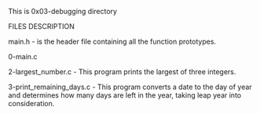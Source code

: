 This is 0x03-debugging directory

FILES			DESCRIPTION

main.h - is the header file containing all the function prototypes.

0-main.c

2-largest_number.c - This program prints the largest of three integers.

3-print_remaining_days.c - This program converts a date to the day of year and determines how many days are left in the year, taking leap year into consideration.
